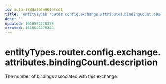```yaml
---
id: auto-178daf64e961efcd1
title: 'entityTypes.router.config.exchange.attributes.bindingCount.description'
desc: ''
updated: 1618581278358
created: 1618581278358
---
```

# entityTypes.router.config.exchange.attributes.bindingCount.description

The number of bindings associated with this exchange.